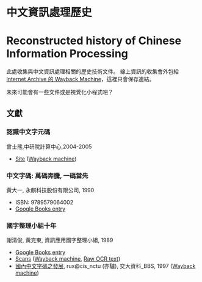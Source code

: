 # 中文資訊處理歷史

# Reconstructed history of Chinese Information Processing

此處收集與中文資訊處理相關的歷史技術文件。
線上資訊的收集會外包給 [Internet Archive 的 Wayback Machine](https://web.archive.org/)，這裡只會保存連結。

未來可能會有一些文件或是視覺化小程式吧？

## 文獻

### 認識中文字元碼

曾士熊,中研院計算中心,2004-2005

* [Site](http://idv.sinica.edu.tw/bear/charcodes/codeindex.htm) ([Wayback machine](https://web.archive.org/web/*/http://idv.sinica.edu.tw/bear/charcodes/codeindex.htm))

### 中文字碼: 萬碼奔騰, 一碼當先

黃大一, 永麒科技股份有限公司, 1990

* ISBN: 9789579064002
* [Google Books entry](https://books.google.com.tw/books/about/%E4%B8%AD%E6%96%87%E5%AD%97%E7%A2%BC.html?id=GcceAQAACAAJ)

###  國字整理小組十年

謝清俊, 黃克東, 資訊應用國字整理小組, 1989

* [Google Books entry](https://books.google.com.tw/books/about/%E5%9C%8B%E5%AD%97%E6%95%B4%E7%90%86%E5%B0%8F%E7%B5%84%E5%8D%81%E5%B9%B4.html?id=2EnUAAAAMAAJ)
* [Scans](http://people.linux.org.tw/~pofeng/CCCII/) ([Wayback machine](https://web.archive.org/web/*/http://people.linux.org.tw/~pofeng/CCCII/), [Raw OCR text](./cccii-10yr/))
* [國內中文字碼之發展](http://shann.idv.tw/Chinese/bbs97.html), rux@cis_nctu (亦驢), 交大資科_BBS, 1997 ([Wayback machine](https://web.archive.org/web/*/http://shann.idv.tw/Chinese/bbs97.html))
